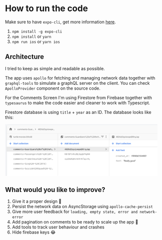 # How to run the code

Make sure to have `expo-cli`, get more information [here](https://docs.expo.io/get-started/installation/).

1. `npm install -g expo-cli`
2. `npm install` or `yarn`
3. `npm run ios` or `yarn ios`

## Architecture

I tried to keep as simple and readable as possible. 

The app uses `apollo` for fetching and managing network data together with `graphql-tools` to simulate a graphQL server on the client. You can check `ApolloProvider` component on the source code.

For the Comments Screen I'm using Firestore from Firebase together with `typesaurus` to make the code easier and cleaner to work with Typescript.

Firestore database is using `title` + `year` as an ID. The database looks like this:

![Firestore database](./doc/firestore-db.png)

## What would you like to improve?

1. Give it a proper design 💅
2. Persist the network data on AsyncStorage using `apollo-cache-persist`
3. Give more user feedback for `loading, empty state, error and network-error`
4. Add pagination on comments to be ready to scale up the app 🚀 
5. Add tools to track user behaviour and crashes
6. Hide firebase keys 😂
